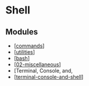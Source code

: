 Shell
===

Modules
---

- [[commands]]
- [[utilities]]
- [[bash]]
- [[02-miscellaneous]]
- [Terminal, Console, and,
- [[terminal-console-and-shell]]

[//begin]: # "Autogenerated link references for markdown compatibility"
[commands]: commands/commands.md "Commands"
[utilities]: utilities/utilities.md "Utilities"
[bash]: ../../../programming/exercism/bash.md "Bash"
[02-miscellaneous]: 02-miscellaneous.md "Unix Wiki"
[terminal-console-and-shell]: terminal-console-and-shell.md "Terminal, Console, and Shell"
[//end]: # "Autogenerated link references"